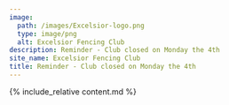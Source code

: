 ```yaml
---
image:
  path: /images/Excelsior-logo.png
  type: image/png
  alt: Excelsior Fencing Club
description: Reminder - Club closed on Monday the 4th
site_name: Excelsior Fencing Club
title: Reminder - Club closed on Monday the 4th
---
```


{% include_relative content.md %}
